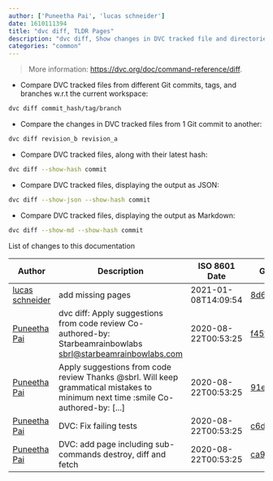 ```yaml
---
author: ['Puneetha Pai', 'lucas schneider']
date: 1610111394
title: "dvc diff, TLDR Pages"
description: "dvc diff, Show changes in DVC tracked file and directories."
categories: "common"
---
```

> More information: <https://dvc.org/doc/command-reference/diff>.

- Compare DVC tracked files from different Git commits, tags, and branches w.r.t the current workspace:

```bash
dvc diff commit_hash/tag/branch
```

- Compare the changes in DVC tracked files from 1 Git commit to another:

```bash
dvc diff revision_b revision_a
```

- Compare DVC tracked files, along with their latest hash:

```bash
dvc diff --show-hash commit
```

- Compare DVC tracked files, displaying the output as JSON:

```bash
dvc diff --show-json --show-hash commit
```

- Compare DVC tracked files, displaying the output as Markdown:

```bash
dvc diff --show-md --show-hash commit
```
List of changes to this documentation


Author | Description | ISO 8601 Date | GitHub link
------|-----|-----|-----
[lucas schneider](mailto:casdpa@gmail.com) | add missing pages | 2021-01-08T14:09:54 | [8d60f149451e](https://github.com/tldr-pages/tldr/commit/8d60f149451ebfc54332af0c2678732cc324d4e4)
[Puneetha Pai](mailto:21996583+PuneethaPai@users.noreply.github.com) | dvc diff: Apply suggestions from code review Co-authored-by: Starbeamrainbowlabs <sbrl@starbeamrainbowlabs.com> | 2020-08-22T00:53:25 | [f45f4dafcb08](https://github.com/tldr-pages/tldr/commit/f45f4dafcb08e2a92fe9345ed9b2ce28ca40017b)
[Puneetha Pai](mailto:21996583+PuneethaPai@users.noreply.github.com) | Apply suggestions from code review Thanks @sbrl. Will keep grammatical mistakes to minimum next time :smile Co-authored-by: [...] | 2020-08-22T00:53:25 | [91e565ba811e](https://github.com/tldr-pages/tldr/commit/91e565ba811e1112dc3e96f46d4b3d2bd96095c2)
[Puneetha Pai](mailto:puneethapai29@gmail.com) | DVC: Fix failing tests | 2020-08-22T00:53:25 | [c6d6d7618c9b](https://github.com/tldr-pages/tldr/commit/c6d6d7618c9b9b6c480d485e8bacb9031cf817f9)
[Puneetha Pai](mailto:puneethapai29@gmail.com) | DVC: add page including sub-commands destroy, diff and fetch | 2020-08-22T00:53:25 | [ca9b1f104ec0](https://github.com/tldr-pages/tldr/commit/ca9b1f104ec0c5f76981b07fd231996198fa97d6)


